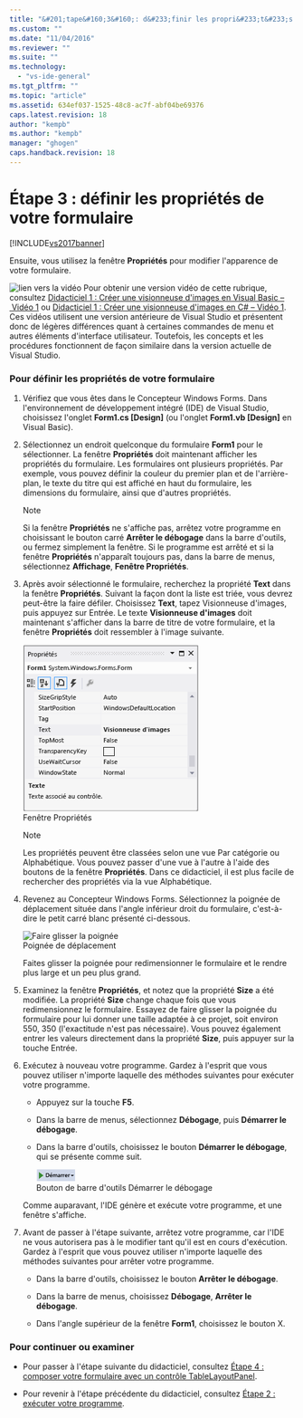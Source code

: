 ```yaml
---
title: "&#201;tape&#160;3&#160;: d&#233;finir les propri&#233;t&#233;s de votre formulaire | Microsoft Docs"
ms.custom: ""
ms.date: "11/04/2016"
ms.reviewer: ""
ms.suite: ""
ms.technology: 
  - "vs-ide-general"
ms.tgt_pltfrm: ""
ms.topic: "article"
ms.assetid: 634ef037-1525-48c8-ac7f-abf04be69376
caps.latest.revision: 18
author: "kempb"
ms.author: "kempb"
manager: "ghogen"
caps.handback.revision: 18
---
```

# &#201;tape&#160;3&#160;: d&#233;finir les propri&#233;t&#233;s de votre formulaire
[!INCLUDE[vs2017banner](../code-quality/includes/vs2017banner.md)]

Ensuite, vous utilisez la fenêtre **Propriétés** pour modifier l'apparence de votre formulaire.  
  
 ![lien vers la vidéo](~/data-tools/media/playvideo.gif "PlayVideo") Pour obtenir une version vidéo de cette rubrique, consultez [Didacticiel 1 : Créer une visionneuse d'images en Visual Basic – Vidéo 1](http://go.microsoft.com/fwlink/?LinkId=205209) ou [Didacticiel 1 : Créer une visionneuse d'images en C\# – Vidéo 1](http://go.microsoft.com/fwlink/?LinkId=205199).  Ces vidéos utilisent une version antérieure de Visual Studio et présentent donc de légères différences quant à certaines commandes de menu et autres éléments d'interface utilisateur.  Toutefois, les concepts et les procédures fonctionnent de façon similaire dans la version actuelle de Visual Studio.  
  
### Pour définir les propriétés de votre formulaire  
  
1.  Vérifiez que vous êtes dans le Concepteur Windows Forms.  Dans l'environnement de développement intégré \(IDE\) de Visual Studio, choisissez l'onglet **Form1.cs \[Design\]** \(ou l'onglet **Form1.vb \[Design\]** en Visual Basic\).  
  
2.  Sélectionnez un endroit quelconque du formulaire **Form1** pour le sélectionner.  La fenêtre **Propriétés** doit maintenant afficher les propriétés du formulaire.  Les formulaires ont plusieurs propriétés.  Par exemple, vous pouvez définir la couleur du premier plan et de l'arrière\-plan, le texte du titre qui est affiché en haut du formulaire, les dimensions du formulaire, ainsi que d'autres propriétés.  
  
    > [!NOTE]
    >  Si la fenêtre **Propriétés** ne s'affiche pas, arrêtez votre programme en choisissant le bouton carré **Arrêter le débogage** dans la barre d'outils, ou fermez simplement la fenêtre.  Si le programme est arrêté et si la fenêtre **Propriétés** n'apparaît toujours pas, dans la barre de menus, sélectionnez **Affichage**, **Fenêtre Propriétés**.  
  
3.  Après avoir sélectionné le formulaire, recherchez la propriété **Text** dans la fenêtre **Propriétés**.  Suivant la façon dont la liste est triée, vous devrez peut\-être la faire défiler.  Choisissez **Text**, tapez Visionneuse d'images, puis appuyez sur Entrée.  Le texte **Visionneuse d'images** doit maintenant s'afficher dans la barre de titre de votre formulaire, et la fenêtre **Propriétés** doit ressembler à l'image suivante.  
  
     ![Propriétés &#40;fenêtre&#41;](../ide/media/express_edittextproperty.png "Express\_EditTextProperty")  
Fenêtre Propriétés  
  
    > [!NOTE]
    >  Les propriétés peuvent être classées selon une vue Par catégorie ou Alphabétique.  Vous pouvez passer d'une vue à l'autre à l'aide des boutons de la fenêtre **Propriétés**.  Dans ce didacticiel, il est plus facile de rechercher des propriétés via la vue Alphabétique.  
  
4.  Revenez au Concepteur Windows Forms.  Sélectionnez la poignée de déplacement située dans l'angle inférieur droit du formulaire, c'est\-à\-dire le petit carré blanc présenté ci\-dessous.  
  
     ![Faire glisser la poignée](~/ide/media/express_bottomrt_drag.png "Express\_BottomRT\_Drag")  
Poignée de déplacement  
  
     Faites glisser la poignée pour redimensionner le formulaire et le rendre plus large et un peu plus grand.  
  
5.  Examinez la fenêtre **Propriétés**, et notez que la propriété **Size** a été modifiée.  La propriété **Size** change chaque fois que vous redimensionnez le formulaire.  Essayez de faire glisser la poignée du formulaire pour lui donner une taille adaptée à ce projet, soit environ 550, 350 \(l'exactitude n'est pas nécessaire\).  Vous pouvez également entrer les valeurs directement dans la propriété **Size**, puis appuyer sur la touche Entrée.  
  
6.  Exécutez à nouveau votre programme.  Gardez à l'esprit que vous pouvez utiliser n'importe laquelle des méthodes suivantes pour exécuter votre programme.  
  
    -   Appuyez sur la touche **F5**.  
  
    -   Dans la barre de menus, sélectionnez **Débogage**, puis **Démarrer le débogage**.  
  
    -   Dans la barre d'outils, choisissez le bouton **Démarrer le débogage**, qui se présente comme suit.  
  
         ![Bouton de barre d'outils Démarrer le débogage](../ide/media/express_icondebug.png "Express\_IconDebug")  
Bouton de barre d'outils Démarrer le débogage  
  
     Comme auparavant, l'IDE génère et exécute votre programme, et une fenêtre s'affiche.  
  
7.  Avant de passer à l'étape suivante, arrêtez votre programme, car l'IDE ne vous autorisera pas à le modifier tant qu'il est en cours d'exécution.  Gardez à l'esprit que vous pouvez utiliser n'importe laquelle des méthodes suivantes pour arrêter votre programme.  
  
    -   Dans la barre d'outils, choisissez le bouton **Arrêter le débogage**.  
  
    -   Dans la barre de menus, choisissez **Débogage**, **Arrêter le débogage**.  
  
    -   Dans l'angle supérieur de la fenêtre **Form1**, choisissez le bouton X.  
  
### Pour continuer ou examiner  
  
-   Pour passer à l'étape suivante du didacticiel, consultez [Étape 4 : composer votre formulaire avec un contrôle TableLayoutPanel](../ide/step-4-lay-out-your-form-with-a-tablelayoutpanel-control.md).  
  
-   Pour revenir à l'étape précédente du didacticiel, consultez [Étape 2 : exécuter votre programme](../ide/step-2-run-your-program.md).